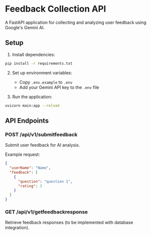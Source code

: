 # Feedback Collection API

A FastAPI application for collecting and analyzing user feedback using Google's Gemini AI.

## Setup

1. Install dependencies:
```bash
pip install -r requirements.txt
```

2. Set up environment variables:
   - Copy `.env.example` to `.env`
   - Add your Gemini API key to the `.env` file

3. Run the application:
```bash
uvicorn main:app --reload
```

## API Endpoints

### POST /api/v1/submitfeedback
Submit user feedback for AI analysis.

Example request:
```json
{
  "userName": "Name",
  "feedback": [
    {
      "question": "question 1",
      "rating": 3
    }
  ]
}
```

### GET /api/v1/getfeedbackresponse
Retrieve feedback responses (to be implemented with database integration).
